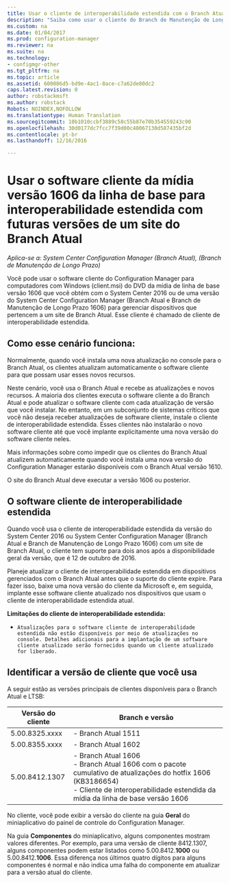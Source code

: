 ```yaml
---
title: Usar o cliente de interoperabilidade estendida com o Branch Atual | Microsoft Docs
description: "Saiba como usar o cliente do Branch de Manutenção de Longo Prazo do Configuration Manager com um site do Branch Atual."
ms.custom: na
ms.date: 01/04/2017
ms.prod: configuration-manager
ms.reviewer: na
ms.suite: na
ms.technology:
- configmgr-other
ms.tgt_pltfrm: na
ms.topic: article
ms.assetid: 600086d5-bd9e-4ac1-8ace-c7a62de80dc2
caps.latest.revision: 0
author: robstackmsft
ms.author: robstack
Robots: NOINDEX,NOFOLLOW
ms.translationtype: Human Translation
ms.sourcegitcommit: 10b1010ccbf3889c58c55b87e70b354559243c90
ms.openlocfilehash: 30d0177dc7fcc7f39d00c48067130d587435bf2d
ms.contentlocale: pt-br
ms.lasthandoff: 12/16/2016

---
```

# <a name="use-the-client-software-from-the-version-1606-baseline-media-for-extended-interoperability-with-future-versions-of-a-current-branch-site"></a>Usar o software cliente da mídia versão 1606 da linha de base para interoperabilidade estendida com futuras versões de um site do Branch Atual

*Aplica-se a: System Center Configuration Manager (Branch Atual), (Branch de Manutenção de Longo Prazo)*  

Você pode usar o software cliente do Configuration Manager para computadores com Windows (client.msi) do DVD da mídia de linha de base versão 1606 que você obtém com o System Center 2016 ou de uma versão do System Center Configuration Manager (Branch Atual e Branch de Manutenção de Longo Prazo 1606) para gerenciar dispositivos que pertencem a um site de Branch Atual. Esse cliente é chamado de cliente de interoperabilidade estendida.

## <a name="how-this-scenario-works"></a>Como esse cenário funciona:
Normalmente, quando você instala uma nova atualização no console para o Branch Atual, os clientes atualizam automaticamente o software cliente para que possam usar esses novos recursos.

Neste cenário, você usa o Branch Atual e recebe as atualizações e novos recursos. A maioria dos clientes executa o software cliente a do Branch Atual e pode atualizar o software cliente com cada atualização de versão que você instalar. No entanto, em um subconjunto de sistemas críticos que você não deseja receber atualizações de software cliente, instale o cliente de interoperabilidade estendida. Esses clientes não instalarão o novo software cliente até que você implante explicitamente uma nova versão do software cliente neles.

Mais informações sobre como impedir que os clientes do Branch Atual atualizem automaticamente quando você instala uma nova versão do Configuration Manager estarão disponíveis com o Branch Atual versão 1610.

O site do Branch Atual deve executar a versão 1606 ou posterior.

## <a name="the-extended-interoperability-client-software"></a>O software cliente de interoperabilidade estendida
Quando você usa o cliente de interoperabilidade estendida da versão do System Center 2016 ou System Center Configuration Manager (Branch Atual e Branch de Manutenção de Longo Prazo 1606) com um site de Branch Atual, o cliente tem suporte para dois anos após a disponibilidade geral da versão, que é 12 de outubro de 2016.

Planeje atualizar o cliente de interoperabilidade estendida em dispositivos gerenciados com o Branch Atual antes que o suporte do cliente expire. Para fazer isso, baixe uma nova versão do cliente da Microsoft e, em seguida, implante esse software cliente atualizado nos dispositivos que usam o cliente de interoperabilidade estendida atual.

**Limitações do cliente de interoperabilidade estendida:**
-     Atualizações para o software cliente de interoperabilidade estendida não estão disponíveis por meio de atualizações no console. Detalhes adicionais para a implantação de um software cliente atualizado serão fornecidos quando um cliente atualizado for liberado.

## <a name="identify-the-client-version-you-use"></a>Identificar a versão de cliente que você usa
A seguir estão as versões principais de clientes disponíveis para o Branch Atual e LTSB:

|Versão do cliente|Branch e versão |  
|----------------|---------------------|
|5.00.8325.xxxx |    - Branch Atual 1511|
|5.00.8355.xxxx    |- Branch Atual 1602|
|5.00.8412.1307    |- Branch Atual 1606 </br> - Branch Atual 1606 com o pacote cumulativo de atualizações do hotfix 1606 (KB3186654)</br>- Cliente de interoperabilidade estendida da mídia da linha de base versão 1606|  

No cliente, você pode exibir a versão do cliente na guia **Geral** do miniaplicativo do painel de controle do Configuration Manager.

Na guia **Componentes** do miniaplicativo, alguns componentes mostram valores diferentes. Por exemplo, para uma versão de cliente 8412.1307, alguns componentes podem estar listados como 5.00.8412.**1000** ou 5.00.8412.**1006**.  Essa diferença nos últimos quatro dígitos para alguns componentes é normal e não indica uma falha do componente em atualizar para a versão atual do cliente.

